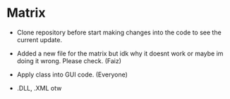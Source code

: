 # Matrix

- Clone repository before start making changes into the code to see the current update.

- Added a new file for the matrix but idk why it doesnt work or maybe im doing it wrong. Please check. (Faiz)

- Apply class into GUI code. (Everyone) 

- .DLL, .XML otw


